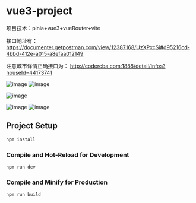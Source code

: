 # vue3-project

项目技术：pinia+vue3+vueRouter+vite

接口地址有：
https://documenter.getpostman.com/view/12387168/UzXPxcSi#d95216cd-4bbd-412e-a015-a8efaa012149

注意城市详情正确接口为：
http://codercba.com:1888/detail/infos?houseId=44173741


![image](https://github.com/caszca/vue3-project/blob/master/imgShow/img.png)    ![image](https://github.com/caszca/vue3-project/blob/master/imgShow/img1.png) 
   
  ![image](https://github.com/caszca/vue3-project/blob/master/imgShow/img3.png)

  ![image](https://github.com/caszca/vue3-project/blob/master/imgShow/img4.png) ![image](https://github.com/caszca/vue3-project/blob/master/imgShow/img2.png) 


## Project Setup   

```sh
npm install
```

### Compile and Hot-Reload for Development

```sh
npm run dev
```

### Compile and Minify for Production

```sh
npm run build
```
